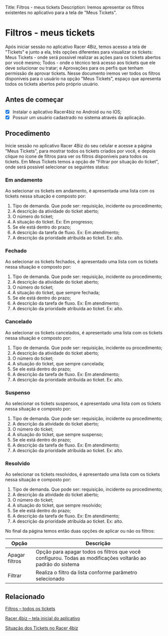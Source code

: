 Title: Filtros - meus tickets
Description: Iremos apresentar os filtros existentes no aplicativo para a tela de "Meus Tickets".

# Filtros - meus tickets

Após iniciar sessão no aplicativo Racer 4Biz, temos acesso a tela de "Tickets" e junto a ela, três opções diferentes para visualizar os tickets: Meus Tickets - onde será possível realizar as ações para os tickets abertos por você mesmo; Todos - onde o técnico terá acesso aos tickets que ele deve solucionar ou tratar; e Aprovações para os perfis que tenham permissão de aprovar tickets.
Nesse documento iremos ver todos os filtros disponíveis para o usuário na opção "Meus Tickets", espaço que apresenta todos os tickets abertos pelo próprio usuário.

## Antes de começar

- [x] Instalar o aplicativo Racer4biz no Android ou no IOS;  
- [x] Possuir um usuário cadastrado no sistema através da aplicação.

## Procedimento

Inicie sessão no aplicativo Racer 4Biz do seu celular e acesse a página "Meus Tickets", para mostrar todos os tickets criados por você, e depois clique no ícone de filtros para ver os filtros disponíveis para todos os tickets.
Em Meus Tickets temos a opção de "Filtrar por situação do ticket", onde será possível selecionar os seguintes status:

### Em andamento  
Ao selecionar os tickets em andamento, é apresentada uma lista com os tickets nessa situação e composto por:  
  
1. Tipo de demanda. Que pode ser: requisição, incidente ou procedimento;
2. A descrição da atividade do ticket aberto;
3. O número do ticket;
4. A situação do ticket. Ex: Em progresso;
5. Se ele está dentro do prazo;
6. A descrição da tarefa de fluxo. Ex: Em atendimento;
7. A descrição da prioridade atribuída ao ticket. Ex: alto.
    
### Fechado  
Ao selecionar os tickets fechados, é apresentado uma lista com os tickets nessa situação e composto por:

1. Tipo de demanda. Que pode ser: requisição, incidente ou procedimento;
2. A descrição da atividade do ticket aberto;
3. O número do ticket;
4. A situação do ticket, que sempre fechada;
5. Se ele está dentro do prazo;
6. A descrição da tarefa de fluxo. Ex: Em atendimento;
7. A descrição da prioridade atribuída ao ticket. Ex: alto.
    
### Cancelado  
Ao selecionar os tickets cancelados, é apresentado uma lista com os tickets nessa situação e composto por:

1. Tipo de demanda. Que pode ser: requisição, incidente ou procedimento;
2. A descrição da atividade do ticket aberto;
3. O número do ticket;
4. A situação do ticket, que sempre cancelada;
5. Se ele está dentro do prazo;
6. A descrição da tarefa de fluxo. Ex: Em atendimento;
7. A descrição da prioridade atribuída ao ticket. Ex: alto.
    
### Suspenso  
Ao selecionar os tickets suspensos, é apresentado uma lista com os tickets nessa situação e composto por:  

1. Tipo de demanda. Que pode ser: requisição, incidente ou procedimento;
2. A descrição da atividade do ticket aberto;
3. O número do ticket;
4. A situação do ticket, que sempre suspenso;
5. Se ele está dentro do prazo;
6. A descrição da tarefa de fluxo. Ex: Em atendimento;
7. A descrição da prioridade atribuída ao ticket. Ex: alto.
    
### Resolvido  
Ao selecionar os tickets resolvidos, é apresentado uma lista com os tickets nessa situação e composto por:

1. Tipo de demanda. Que pode ser: requisição, incidente ou procedimento;
2. A descrição da atividade do ticket aberto;
3. O número do ticket;
4. A situação do ticket, que sempre resolvido;
5. Se ele está dentro do prazo;
6. A descrição da tarefa de fluxo. Ex: Em atendimento;
7. A descrição da prioridade atribuída ao ticket. Ex: alto.

No final da página temos então duas opções de aplicar ou não os filtros:

|Opção|Descrição|
|-----|---------|
|Apagar filtros| Opção para apagar todos os filtros que você configurou. Todas as modificações voltarão ao padrão do sistema|
|Filtrar|Realiza o filtro da lista conforme parâmetro selecionado|

## Relacionado

[Filtros – todos os tickets](/pt-br/4biz-helium/additional-features/racer-4biz-app/all-tickets-filter.html)

[Racer 4biz – tela inicial do aplicativo](/pt-br/4biz-helium/additional-features/racer-4biz-app/racer-homescreen.html)

[Situação dos Tickets no Racer 4biz](/pt-br/4biz-helium/additional-features/racer-4biz-app/ticket-status-racer.html)

